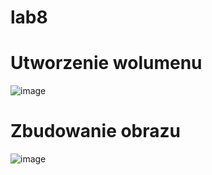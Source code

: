# lab8

# Utworzenie wolumenu
![image](https://user-images.githubusercontent.com/84729968/235490413-c96bf716-2b5f-48f9-bca0-7e11bb3a0bbe.png)

# Zbudowanie obrazu
![image](https://user-images.githubusercontent.com/84729968/235647158-d83c0ee6-8382-4f2a-8a9e-7cc675ef0a75.png)
